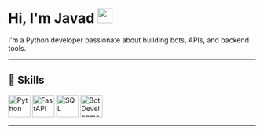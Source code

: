 # Hi, I'm Javad <img src="https://raw.githubusercontent.com/MartinHeinz/MartinHeinz/master/wave.gif" width="30px">

I'm a Python developer passionate about building bots, APIs, and backend tools.

---

## 🧠 Skills

<p align="left">
  <img src="https://cdn.jsdelivr.net/gh/devicons/devicon/icons/python/python-original.svg" alt="Python" width="45" height="45"/>
  <img src="https://cdn.jsdelivr.net/gh/devicons/devicon/icons/fastapi/fastapi-original.svg" alt="FastAPI" width="45" height="45"/>
  <img src="https://cdn.jsdelivr.net/gh/devicons/devicon/icons/mysql/mysql-original.svg" alt="SQL" width="45" height="45"/>
  <img src="https://cdn.jsdelivr.net/gh/devicons/devicon/icons/bots/bots-original.svg" alt="Bot Development" width="45" height="45"/>
</p>

---
